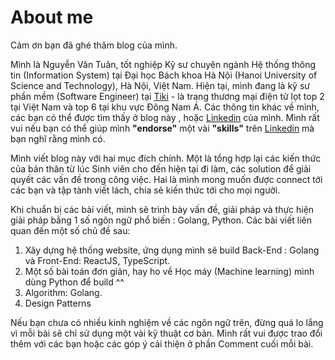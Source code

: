 # About me

Cảm ơn bạn đã ghé thăm blog của mình.

Mình là Nguyễn Văn Tuân, tốt nghiệp Kỹ sư chuyên ngành Hệ thống thông tin (Information System) tại Đại học Bách khoa Hà Nội (Hanoi University of Science and Technology), Hà Nội, Việt Nam. Hiện tại, mình đang là kỹ sư phần mềm (Software Engineer) tại [Tiki](https://tiki.vn/) - là trang thương mại điện tử lọt top 2 tại Việt Nam và top 6 tại khu vực Đông Nam Á. Các thông tin khác về mình, các bạn có thể được tìm thấy ở blog này , hoặc [Linkedin](https://www.linkedin.com/in/tuan-nguyen-van-555315156/) của mình. Mình rất vui nếu bạn có thể giúp mình **"endorse"** một vài **"skills"** trên [Linkedin](https://www.linkedin.com/in/tuan-nguyen-van-555315156/) mà bạn nghĩ rằng mình có.

Mình viết blog này với hai mục đích chính. Một là tổng hợp lại các kiến thức của bản thân từ lúc Sinh viên cho đến hiện tại đi làm, các solution để giải quyết các vấn đề trong công việc. Hai là mình mong muốn được connect tới các bạn và tập tành viết lách, chia sẻ kiến thức tới cho mọi người.

Khi chuẩn bị các bài viết, mình sẽ trình bày vấn đề, giải pháp và thực hiện giải pháp bằng 1 số ngôn ngữ phổ biến : Golang, Python. Các bài viết liên quan đến một số chủ đề sau:
1. Xây dựng hệ thống website, ứng dụng mình sẽ build Back-End : Golang và Front-End: ReactJS, TypeScript.
2. Một số bài toán đơn giản, hay ho về Học máy (Machine learning) mình dùng Python để build ^^
3. Algorithm: Golang.
4. Design Patterns

Nếu bạn chưa có nhiều kinh nghiệm về các ngôn ngữ trên, đừng quá lo lắng vì mỗi bài sẽ chỉ sử dụng một vài kỹ thuật cơ bản. Mình rất vui được trao đổi thêm với các bạn hoặc các góp ý cải thiện ở phần Comment cuối mỗi bài.